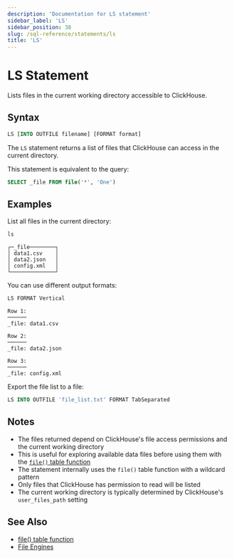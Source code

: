 ```yaml
---
description: 'Documentation for LS statement'
sidebar_label: 'LS'
sidebar_position: 38
slug: /sql-reference/statements/ls
title: 'LS'
---
```


# LS Statement

Lists files in the current working directory accessible to ClickHouse.

## Syntax

```sql title="Syntax"
LS [INTO OUTFILE filename] [FORMAT format]
```

The `LS` statement returns a list of files that ClickHouse can access in the current directory.

This statement is equivalent to the query:

```sql
SELECT _file FROM file('*', 'One')
```

## Examples

List all files in the current directory:

```sql title="Query"
ls
```

```text title="Response"
┌─_file────────┐
│ data1.csv    │
│ data2.json   │
│ config.xml   │
└──────────────┘
```

You can use different output formats:

```sql title="Query"
LS FORMAT Vertical
```

```text title="Response"
Row 1:
──────
_file: data1.csv

Row 2:
──────
_file: data2.json

Row 3:
──────
_file: config.xml
```

Export the file list to a file:

```sql title="Query"
LS INTO OUTFILE 'file_list.txt' FORMAT TabSeparated
```

## Notes

- The files returned depend on ClickHouse's file access permissions and the current working directory
- This is useful for exploring available data files before using them with the [`file()` table function](../../sql-reference/table-functions/file.md)
- The statement internally uses the `file()` table function with a wildcard pattern
- Only files that ClickHouse has permission to read will be listed
- The current working directory is typically determined by ClickHouse's `user_files_path` setting

## See Also

- [file() table function](../../sql-reference/table-functions/file.md)
- [File Engines](../../engines/table-engines/special/file.md)

